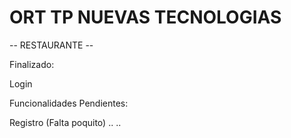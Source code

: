 # ORT TP NUEVAS TECNOLOGIAS

-- RESTAURANTE --

Finalizado:
 
Login

Funcionalidades Pendientes:

Registro (Falta poquito)
..
..
